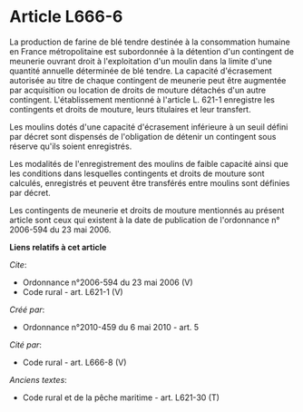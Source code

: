 # Article L666-6

La production de farine de blé tendre destinée à la consommation humaine en France métropolitaine est subordonnée à la
détention d'un contingent de meunerie ouvrant droit à l'exploitation d'un moulin dans la limite d'une quantité annuelle
déterminée de blé tendre. La capacité d'écrasement autorisée au titre de chaque contingent de meunerie peut être augmentée
par acquisition ou location de droits de mouture détachés d'un autre contingent. L'établissement mentionné à l'article L.
621-1 enregistre les contingents et droits de mouture, leurs titulaires et leur transfert. 

Les moulins dotés d'une capacité d'écrasement inférieure à un seuil défini par décret sont dispensés de l'obligation de
détenir un contingent sous réserve qu'ils soient enregistrés. 

Les modalités de l'enregistrement des moulins de faible capacité ainsi que les conditions dans lesquelles contingents et
droits de mouture sont calculés, enregistrés et peuvent être transférés entre moulins sont définies par décret. 

Les contingents de meunerie et droits de mouture mentionnés au présent article sont ceux qui existent à la date de
publication de l'ordonnance n° 2006-594 du 23 mai 2006.

**Liens relatifs à cet article**

_Cite_:

  - Ordonnance n°2006-594 du 23 mai 2006 (V)
  - Code rural - art. L621-1 (V)

_Créé par_:

  - Ordonnance n°2010-459 du 6 mai 2010 - art. 5

_Cité par_:

  - Code rural - art. L666-8 (V)

_Anciens textes_:

  - Code rural et  de la pêche maritime - art. L621-30 (T)
